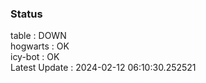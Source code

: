 ### Status


table : DOWN  
hogwarts : OK  
icy-bot : OK  
Latest Update : 2024-02-12 06:10:30.252521
